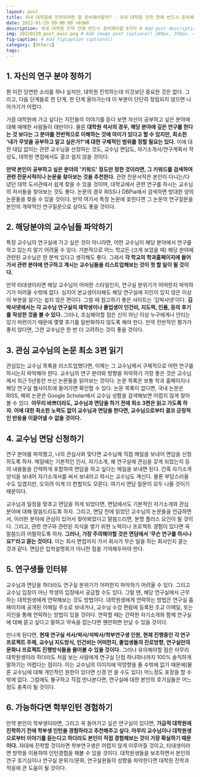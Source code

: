 ```yaml
---
layout: post
title: 국내 대학원에 진학하려면 뭘 준비해야할까? - 국내 대학원 진학 전에 반드시 준비해야할 6가지
date: 2022-01-29 09:00:00 +0300
description: 국내 대학원 진학 전에 반드시 준비해야할 6가지 # Add post description (optional)
img: 20220129_post_main.png # Add image post (optional) 280px, 350px, 470px, 700px, 940px
fig-caption: # Add figcaption (optional)
category: [Others]
tags:
---
```



## 1. 자신의 연구 분야 정하기
뭔 이런 당연한 소리를 하나 싶지만, 대학원 진학하는데 이것보단 중요한 것은 없다. 그리고, 다음 단계들로 한 단계, 한 단계 올라가는데 이 부분이 단단히 정립되지 않으면 나아가기가 어렵다.

가끔 대학원에 가고 싶다는 지인들의 이야기를 듣다 보면 자신이 공부하고 싶은 분야에 대해 애매한 사람들이 태반이다. 물론 **대학원 석사의 경우, 해당 분야에 깊은 연구를 한다는 것 보다는 그 분야를 전반적으로 이해하는 것에 의미가 있다고 할 수 있지만, 최소한 '내가 무엇을 공부하고 알고 싶은가?'에 대한 구체적인 범위를 정할 필요는 있다.** 이에 대한 대답 없이는 관련 교수님을 선정하는 것도, 교수님 면담도, 자기소개서/연구계획서 작성도, 대학원 면접에서도 결코 쉽지 않을 것이다.

**만약 본인이 공부하고 싶은 분야의 '키워드' 정도만 정한 것이라면, 그 키워드를 검색하여 관련 전문서적이나 논문을 찾아보는 것을 추천한다.** 관련 전문서적은 본인이 다니는/다녔던 대학 도서관에서 쉽게 찾을 수 있을 것이며, 대학교에서 관련 연구를 하시는 교수님의 저서들을 찾아보는 것도 좋다. 논문의 경우 RISS나 DBPia에서 검색하면 방대한 양의 논문들을 찾을 수 있을 것이다. 만약 여기서 특정 논문에 꽂힌다면 그 논문의 연구질문을 본인의 개략적인 연구질문으로 삼아도 좋을 것이다.



## 2. 해당분야의 교수님들 파악하기
특정 교수님의 연구실에 가고 싶은 것이 아니라면, 어떤 교수님이 해당 분야에서 연구를 하고 있는지 알기 어려울 수 있다. 기본적으로 어느 학교든 (크게 보았을 때) 해당 분야에 관련된 교수님은 한 분씩 있다고 생각해도 좋다. 그래서 **각 학교의 학과홈페이지에 들어가서 관련 분야에 연구하고 계시는 교수님들을 리스트업해보는 것이 첫 할 일이 될 것이다.**

만약 타대생이라면 해당 교수님이 어떠한 스타일인지, 연구실 분위기가 어떠한지 파악하기가 어려울 수밖에 없다. 심지어 본교생이라해도 해당 연구실에 지인이 있지 않은 이상 이 부분을 알기는 쉽지 않은 편이다. 그럴 때 참고하기 좋은 사이트는 ‘김박사넷’이다. **김박사넷에서는 각 교수님 연구실의 재학생이나 졸업생이 인건비, 지도력, 인품, 등의 후기를 작성한 것을 볼 수 있다.** 그러나, 조심해야할 점은 신이 아닌 이상 누구에게나 안티는 있기 마련이기 때문에 몇몇 후기를 일반화하지 않도록 해야 한다. 만약 전반적인 평가가 좋지 않다면, 그런 교수님은 한 번 더 고려하는 것이 좋을 것이다.



## 3. 관심 교수님의 논문 최소 3편 읽기
관심있는 교수님 목록을 리스트업했다면, 이제는 그 교수님께서 구체적으로 어떤 연구를 하시는지 파악해야 한다. 교수님의 연구 분야와 방향을 파악하기 가장 좋은 것은 교수님께서 최근 5년동안 쓰신 논문들을 읽어보는 것이다. 논문 목록은 보통 학과 홈페이지나 해당 연구실 웹사이트에 들어가면 확인할 수 있다. 논문 목록이 없다면, 국내 논문은 RISS, 해외 논문은 Google Scholar에서 교수님 성함을 검색해보면 어렵지 않게 찾아볼 수 있다. **아무리 바쁘더라도, 교수님과 면담을 하기 전에 최소 3편은 읽고 가도록 하자. 이에 대한 최소한 노력도 없이 교수님과 면담을 한다면, 교수님으로부터 결코 긍정적인 반응을 이끌어낼 수 없을 것이다.**



## 4. 교수님 면담 신청하기
연구 분야를 파악했고, 나의 관심사와 맞다면 교수님께 직접 메일을 보내어 면담을 신청하도록 하자. 메일에는 기본적인 인사, 자기소개, 왜 연구실에 관심을 갖게 되었는지 등의 내용들을 간략하게 포함하여 면담을 하고 싶다는 메일을 보내면 된다. 간혹 자기소개 양식을 보내어 자기소개서를 써서 보내라고 하시는 교수님도 계신다. 물론 부담스러울 수도 있겠지만, 오히려 이게 더 편할지도 모른다. 여기서 면담 질문이 모두 나올 것이기 때문이다.

교수님과 일정을 맞추고 면담을 하게 되었다면, 면담에서도 기본적인 자기소개와 관심 분야에 대해 말씀드리도록 하자. 그리고, 면담 전에 읽었던 교수님의 논문들을 언급하면서, 이러한 분야에 관심이 있어서 찾아뵈었다고 말씀드리면, 분명 플러스 요인이 될 것이다. 그리고, 관련 연구와 관련된 지식을 쌓기 위한 노력이나 프로젝트 경험이 있다면 꼭 말씀드려 어필하도록 하자. **그러나, 가장 주의해야할 것은 면담에서 ‘무슨 연구를 하시나요?’라고 묻는 것이다.** 이는 회사 면접까지 가서 회사가 무슨 일을 하는 회사인지 묻는 것과 같다. 면담은 입학설명회가 아니란 점을 기억해두어야 한다.  



## 5. 연구생들 인터뷰
교수님과 면담을 하더라도 연구실 분위기가 어떠한지 파악하기 어려울 수 있다. 그리고 교수님 입장이 아닌 학생의 입장에서 궁금할 수도 있다. 그럴 땐, 해당 연구실에서 근무하는 대학원생에게 연락해보는 것도 방법이다. 대학원생에게 연락하는 방법은 연구실 홈페이지에 공개된 이메일 주소로 보내거나, 교수님 수강 편람에 등록된 조교 이메일, 또는 지인을 통해 연락하는 방법이 있을 것이다. 연락할 때는 간략한 자기소개와 함께 연구실에 대해 묻고 싶다고 말하고 약속을 잡는다면 웬만하면 만날 수 있을 것이다.

만나게 된다면, **현재 연구실 석사/박사/석박사/학부연구생 인원, 현재 진행중인 각 연구 프로젝트 주제, 교수님 지도방식, 인건비는 어떠한지, 졸업생들의 진로방향, 연구실만의 문화나 프로젝트 진행방식들을 물어볼 수 있을 것이다.** 그러나 유의해야할 점은 아무리 대학원생이라 하더라도 처음 보는 사람에게 연구실 단점 하나하나까지 100% 솔직하게 말하기는 어렵다는 점이다. 이는 교수님의 이미지에 악영향을 줄 수밖에 없기 때문에(물론 교수님에 대해 개인적인 원한이 있다면 신경 안 쓸 수도 있다) 어느정도 포장을 할 수밖에 없다. 그럼에도 불구하고 직접 만나본다면, 연구실에 대한 본인의 호기심들은 어느정도 충족이 될 것이다.



## 6. 가능하다면 학부인턴 경험하기
만약 본인이 학부생이라면, 그리고 꼭 들어가고 싶은 연구실이 있다면, **가급적 대학원에 진학하기 전에 학부생 인턴을 경험하라고 추천해주고 싶다. 아무리 교수님이나 대학원생으로부터 이야기를 듣는다고 하더라도 본인이 직접 경험해보는 것이 가장 확실하기 때문이다.** 자대에 진학할 것이라면 학부연구생은 어렵지 않게 이루어질 것이고, 타대생이라면 방학을 이용하여 인턴경험을 해볼 수 있을 것이다. 대학원생들을 보조하면서 본인의 연구 호기심이나 연구실 분위기/문화, 연구실원들의 성향을 파악한다면 대학원 진학과 적응에 큰 도움이 될 것이다.
